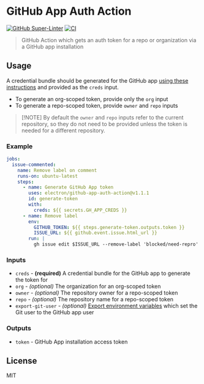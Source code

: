 # GitHub App Auth Action

[![GitHub Super-Linter](https://github.com/electron/github-app-auth-action/actions/workflows/linter.yml/badge.svg)](https://github.com/super-linter/super-linter)
[![CI](https://github.com/electron/github-app-auth-action/actions/workflows/ci.yml/badge.svg)](https://github.com/electron/github-app-auth-action/actions/workflows/ci.yml)

> GitHub Action which gets an auth token for a repo or organization via a GitHub
> app installation

## Usage

A credential bundle should be generated for the GitHub app [using these
instructions][generating-cred-bundle] and provided as the `creds` input.

- To generate an org-scoped token, provide only the `org` input
- To generate a repo-scoped token, provide `owner` and `repo` inputs

> [!NOTE] By default the `owner` and `repo` inputs refer to the current
> repository, so they do not need to be provided unless the token is needed for
> a different repository.

### Example

```yaml
jobs:
  issue-commented:
    name: Remove label on comment
    runs-on: ubuntu-latest
    steps:
      - name: Generate GitHub App token
        uses: electron/github-app-auth-action@v1.1.1
        id: generate-token
        with:
          creds: ${{ secrets.GH_APP_CREDS }}
      - name: Remove label
        env:
          GITHUB_TOKEN: ${{ steps.generate-token.outputs.token }}
          ISSUE_URL: ${{ github.event.issue.html_url }}
        run: |
          gh issue edit $ISSUE_URL --remove-label 'blocked/need-repro'
```

### Inputs

- `creds` - **(required)** A credential bundle for the GitHub app to generate
  the token for
- `org` - _(optional)_ The organization for an org-scoped token
- `owner` - _(optional)_ The repository owner for a repo-scoped token
- `repo` - _(optional)_ The repository name for a repo-scoped token
- `export-git-user` - _(optional)_ [Export environment
  variables][git-env-variables] which set the Git user to the GitHub app user

### Outputs

- `token` - GitHub App installation access token

## License

MIT

[generating-cred-bundle]:
  https://github.com/electron/github-app-auth#generating-credentials
[git-env-variables]:
  https://git-scm.com/book/en/v2/Git-Internals-Environment-Variables

